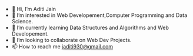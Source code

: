 - 👋 Hi, I’m Aditi Jain
- 👀 I’m interested in Web Developement,Computer Programming and Data Science.
- 🌱 I’m currently learning Data Structures and Algorithms and Web Developement.
- 💞️ I’m looking to collaborate on Web Dev Projects.
- 📫 How to reach me jaditi930@gmail.com

<!---
jaditi930/jaditi930 is a ✨ special ✨ repository because its `README.md` (this file) appears on your GitHub profile.
You can click the Preview link to take a look at your changes.
--->
